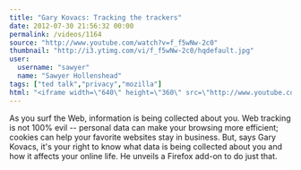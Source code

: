 ```yaml
---
title: "Gary Kovacs: Tracking the trackers"
date: 2012-07-30 21:56:32 00:00
permalink: /videos/1164
source: "http://www.youtube.com/watch?v=f_f5wNw-2c0"
thumbnail: "http://i3.ytimg.com/vi/f_f5wNw-2c0/hqdefault.jpg"
user:
  username: "sawyer"
  name: "Sawyer Hollenshead"
tags: ["ted talk","privacy","mozilla"]
html: "<iframe width=\"640\" height=\"360\" src=\"http://www.youtube.com/embed/f_f5wNw-2c0?wmode=transparent&fs=1&feature=oembed\" frameborder=\"0\" allowfullscreen></iframe>"
---
```


As you surf the Web, information is being collected about you. Web tracking is not 100% evil -- personal data can make your browsing more efficient; cookies can help your favorite websites stay in business. But, says Gary Kovacs, it's your right to know what data is being collected about you and how it affects your online life. He unveils a Firefox add-on to do just that.